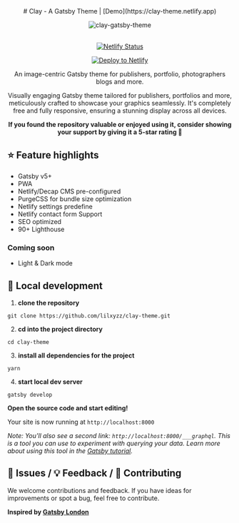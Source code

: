 <center>
# Clay - A Gatsby Theme | [Demo](https://clay-theme.netlify.app)

![clay-gatsby-theme](https://github.com/lilxyzz/gatsby-clay/blob/master/src/img/Clay-Gatsby-theme.png)
<br></br>

[![Netlify Status](https://api.netlify.com/api/v1/badges/84e7f42b-65db-4363-a581-2267c2654efb/deploy-status)](https://app.netlify.com/sites/clay-theme/deploys)

[![Deploy to Netlify](https://www.netlify.com/img/deploy/button.svg)](https://app.netlify.com/start/deploy?repository=https://github.com/lilxyzz/clay-theme)

An image-centric Gatsby theme for publishers, portfolio, photographers blogs and more.

Visually engaging Gatsby theme tailored for publishers, portfolios and more, meticulously crafted to showcase your graphics seamlessly. It's completely free and fully responsive, ensuring a stunning display across all devices.

**If you found the repository valuable or enjoyed using it, consider showing your support by giving it a 5-star rating 🍻**
</center>

## ⭐ Feature highlights

- Gatsby v5+
- PWA
- Netlify/Decap CMS pre-configured
- PurgeCSS for bundle size optimization
- Netlify settings predefine
- Netlify contact form Support
- SEO optimized
- 90+ Lighthouse

### Coming soon  

- Light & Dark mode

## 🚀 Local development

1. **clone the repository**

```
git clone https://github.com/lilxyzz/clay-theme.git
```

2. **cd into the project directory**

```
cd clay-theme
```

3. **install all dependencies for the project**

```
yarn
```

4. **start local dev server**

```
gatsby develop 
```

**Open the source code and start editing!**

Your site is now running at `http://localhost:8000`

_Note: You'll also see a second link: _`http://localhost:8000/___graphql`_. This is a tool you can use to experiment with querying your data. Learn more about using this tool in the [Gatsby tutorial](https://www.gatsbyjs.org/tutorial/part-five/#introducing-graphiql)._

## 🐛 Issues / 💡 Feedback / 👑 Contributing

We welcome contributions and feedback. If you have ideas for improvements or spot a bug, feel free to contribute.

**Inspired by <a target="_blank" href="https://github.com/ImedAdel/gatsby-london" rel="nofollow">Gatsby London</a>**
